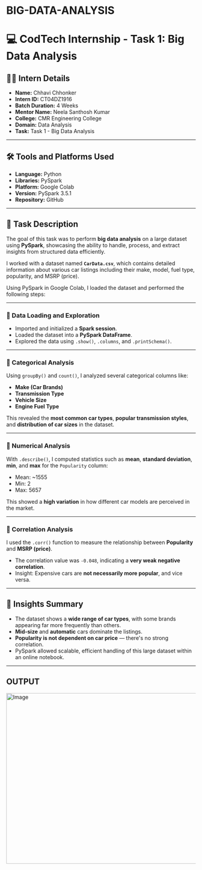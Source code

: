 # BIG-DATA-ANALYSIS
# 💻 CodTech Internship - Task 1: Big Data Analysis

## 🧑‍🎓 Intern Details

- **Name:** Chhavi Chhonker  
- **Intern ID:** CT04DZ1916  
- **Batch Duration:** 4 Weeks  
- **Mentor Name:** Neela Santhosh Kumar  
- **College:** CMR Engineering College  
- **Domain:** Data Analysis  
- **Task:** Task 1 - Big Data Analysis  

---

## 🛠️ Tools and Platforms Used

- **Language:** Python  
- **Libraries:** PySpark  
- **Platform:** Google Colab  
- **Version:** PySpark 3.5.1  
- **Repository:** GitHub  

---

## 📘 Task Description

The goal of this task was to perform **big data analysis** on a large dataset using **PySpark**, showcasing the ability to handle, process, and extract insights from structured data efficiently.

I worked with a dataset named **`CarData.csv`**, which contains detailed information about various car listings including their make, model, fuel type, popularity, and MSRP (price).

Using PySpark in Google Colab, I loaded the dataset and performed the following steps:

---

### 🔹 Data Loading and Exploration

- Imported and initialized a **Spark session**.
- Loaded the dataset into a **PySpark DataFrame**.
- Explored the data using `.show()`, `.columns`, and `.printSchema()`.

---

### 🔹 Categorical Analysis

Using `groupBy()` and `count()`, I analyzed several categorical columns like:
- **Make (Car Brands)**
- **Transmission Type**
- **Vehicle Size**
- **Engine Fuel Type**

This revealed the **most common car types**, **popular transmission styles**, and **distribution of car sizes** in the dataset.

---

### 🔹 Numerical Analysis

With `.describe()`, I computed statistics such as **mean**, **standard deviation**, **min**, and **max** for the `Popularity` column:
- Mean: ~1555
- Min: 2
- Max: 5657

This showed a **high variation** in how different car models are perceived in the market.

---

### 🔹 Correlation Analysis

I used the `.corr()` function to measure the relationship between **Popularity** and **MSRP (price)**.

- The correlation value was `-0.048`, indicating a **very weak negative correlation**.  
- Insight: Expensive cars are **not necessarily more popular**, and vice versa.

---

## 📌 Insights Summary

- The dataset shows a **wide range of car types**, with some brands appearing far more frequently than others.
- **Mid-size** and **automatic** cars dominate the listings.
- **Popularity is not dependent on car price** — there's no strong correlation.
- PySpark allowed scalable, efficient handling of this large dataset within an online notebook.

---
## OUTPUT

<img width="1234" height="453" alt="Image" src="https://github.com/user-attachments/assets/64315bad-0819-4aa5-b945-1cf18dbd8559" />
